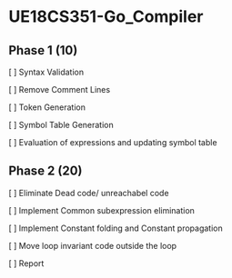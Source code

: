 # UE18CS351-Go_Compiler

## Phase 1 (10)
[ ] Syntax Validation

[ ] Remove Comment Lines

[ ] Token Generation

[ ] Symbol Table Generation

[ ] Evaluation of expressions and updating symbol table

## Phase 2 (20)
[ ] Eliminate Dead code/ unreachabel code

[ ] Implement Common subexpression elimination

[ ] Implement Constant folding and Constant propagation

[ ] Move loop invariant code outside the loop

[ ] Report